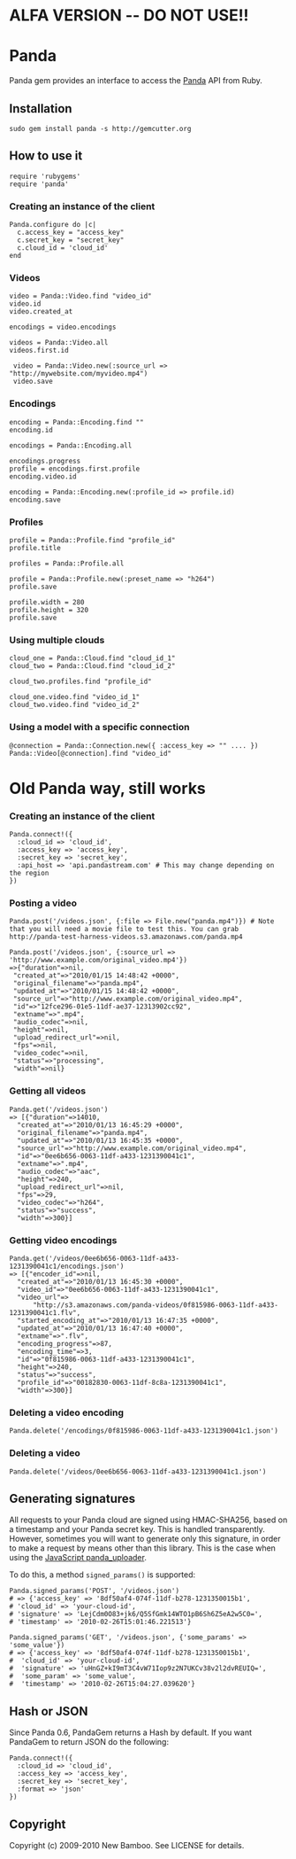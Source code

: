 # ALFA VERSION -- DO NOT USE!!

# Panda

Panda gem provides an interface to access the [Panda](http://pandastream.com) API from Ruby.

## Installation

    sudo gem install panda -s http://gemcutter.org

## How to use it

    require 'rubygems'
    require 'panda'

### Creating an instance of the client

    Panda.configure do |c|
      c.access_key = "access_key"
      c.secret_key = "secret_key"
      c.cloud_id = 'cloud_id'
    end

###  Videos

    video = Panda::Video.find "video_id"
    video.id
    video.created_at

    encodings = video.encodings
    
    videos = Panda::Video.all
    videos.first.id
    
     video = Panda::Video.new(:source_url => "http://mywebsite.com/myvideo.mp4")
     video.save

###  Encodings

    encoding = Panda::Encoding.find ""
    encoding.id
  
    encodings = Panda::Encoding.all
  
    encodings.progress
    profile = encodings.first.profile
    encoding.video.id

    encoding = Panda::Encoding.new(:profile_id => profile.id)
    encoding.save

###  Profiles

    profile = Panda::Profile.find "profile_id"
    profile.title

    profiles = Panda::Profile.all
    
    profile = Panda::Profile.new(:preset_name => "h264")
    profile.save
    
    profile.width = 280
    profile.height = 320
    profile.save
    

###  Using multiple clouds

    cloud_one = Panda::Cloud.find "cloud_id_1"
    cloud_two = Panda::Cloud.find "cloud_id_2"
  
    cloud_two.profiles.find "profile_id"
  
    cloud_one.video.find "video_id_1"
    cloud_two.video.find "video_id_2"
  
###  Using a model with a specific connection
    @connection = Panda::Connection.new({ :access_key => "" .... })
    Panda::Video[@connection].find "video_id"
  

# Old Panda way, still works

### Creating an instance of the client
    
    Panda.connect!({
      :cloud_id => 'cloud_id', 
      :access_key => 'access_key', 
      :secret_key => 'secret_key', 
      :api_host => 'api.pandastream.com' # This may change depending on the region
    })

### Posting a video

    Panda.post('/videos.json', {:file => File.new("panda.mp4")}) # Note that you will need a movie file to test this. You can grab http://panda-test-harness-videos.s3.amazonaws.com/panda.mp4

    Panda.post('/videos.json', {:source_url => 'http://www.example.com/original_video.mp4'})
    =>{"duration"=>nil,
     "created_at"=>"2010/01/15 14:48:42 +0000",
     "original_filename"=>"panda.mp4",
     "updated_at"=>"2010/01/15 14:48:42 +0000",
     "source_url"=>"http://www.example.com/original_video.mp4",
     "id"=>"12fce296-01e5-11df-ae37-12313902cc92",
     "extname"=>".mp4",
     "audio_codec"=>nil,
     "height"=>nil,
     "upload_redirect_url"=>nil,
     "fps"=>nil,
     "video_codec"=>nil,
     "status"=>"processing",
     "width"=>nil}
    
### Getting all videos

    Panda.get('/videos.json')
    => [{"duration"=>14010,
      "created_at"=>"2010/01/13 16:45:29 +0000",
      "original_filename"=>"panda.mp4",
      "updated_at"=>"2010/01/13 16:45:35 +0000",
      "source_url"=>"http://www.example.com/original_video.mp4",
      "id"=>"0ee6b656-0063-11df-a433-1231390041c1",
      "extname"=>".mp4",
      "audio_codec"=>"aac",
      "height"=>240,
      "upload_redirect_url"=>nil,
      "fps"=>29,
      "video_codec"=>"h264",
      "status"=>"success",
      "width"=>300}]
    
### Getting video encodings 
    
    Panda.get('/videos/0ee6b656-0063-11df-a433-1231390041c1/encodings.json')
    => [{"encoder_id"=>nil,
      "created_at"=>"2010/01/13 16:45:30 +0000",
      "video_id"=>"0ee6b656-0063-11df-a433-1231390041c1",
      "video_url"=> 
          "http://s3.amazonaws.com/panda-videos/0f815986-0063-11df-a433-1231390041c1.flv",
      "started_encoding_at"=>"2010/01/13 16:47:35 +0000",
      "updated_at"=>"2010/01/13 16:47:40 +0000",
      "extname"=>".flv",
      "encoding_progress"=>87,
      "encoding_time"=>3,
      "id"=>"0f815986-0063-11df-a433-1231390041c1",
      "height"=>240,
      "status"=>"success",
      "profile_id"=>"00182830-0063-11df-8c8a-1231390041c1",
      "width"=>300}]
    
### Deleting a video encoding

    Panda.delete('/encodings/0f815986-0063-11df-a433-1231390041c1.json')

### Deleting a video
    
    Panda.delete('/videos/0ee6b656-0063-11df-a433-1231390041c1.json')

## Generating signatures

All requests to your Panda cloud are signed using HMAC-SHA256, based on a timestamp and your Panda secret key. This is handled transparently. However, sometimes you will want to generate only this signature, in order to make a request by means other than this library. This is the case when using the [JavaScript panda_uploader](http://github.com/newbamboo/panda_uploader).

To do this, a method `signed_params()` is supported:

    Panda.signed_params('POST', '/videos.json')
    # => {'access_key' => '8df50af4-074f-11df-b278-1231350015b1',
    # 'cloud_id' => 'your-cloud-id',
    # 'signature' => 'LejCdm0O83+jk6/Q5SfGmk14WTO1pB6Sh6Z5eA2w5C0=',
    # 'timestamp' => '2010-02-26T15:01:46.221513'}

    Panda.signed_params('GET', '/videos.json', {'some_params' => 'some_value'})
    # => {'access_key' => '8df50af4-074f-11df-b278-1231350015b1',
    #  'cloud_id' => 'your-cloud-id',
    #  'signature' => 'uHnGZ+kI9mT3C4vW71Iop9z2N7UKCv38v2l2dvREUIQ=',
    #  'some_param' => 'some_value',
    #  'timestamp' => '2010-02-26T15:04:27.039620'}

## Hash or JSON
Since Panda 0.6, PandaGem returns a Hash by default. If you want PandaGem to return JSON do the following:

    Panda.connect!({
      :cloud_id => 'cloud_id',
      :access_key => 'access_key',
      :secret_key => 'secret_key',
      :format => 'json'
    })


Copyright
---------

Copyright (c) 2009-2010 New Bamboo. See LICENSE for details.
